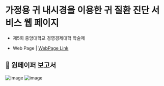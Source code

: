 # 가정용 귀 내시경을 이용한 귀 질환 진단 서비스 웹 페이지
- 제5회 중앙대학교 경영경제대학 학술제

- Web Page | [WebPage Link](https://diagnosis-ear-disease.streamlit.app/)
## 📄 원페이퍼 보고서

![image](https://github.com/ginam-Kim/Diagnosis_Ear_Disease_Web_App/assets/125203829/8aacf3fc-8d19-47b1-ab50-176d3171bec9)
![image](https://github.com/ginam-Kim/Diagnosis_Ear_Disease_Web_App/assets/125203829/cd26b66f-4e1d-46a3-a513-d416cbe2c53b)
